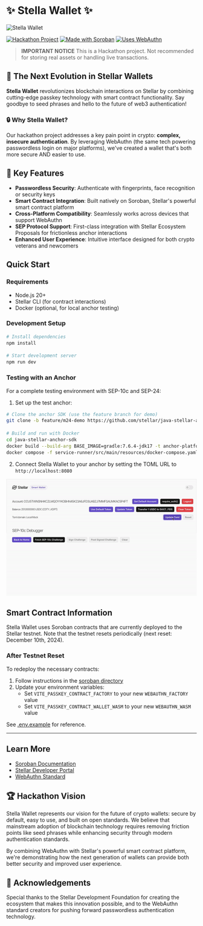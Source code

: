 # ✨ Stella Wallet ✨

![Stella Wallet](docs-images/stella-banner.png)

[![Hackathon Project](https://img.shields.io/badge/Hackathon-Project-blueviolet)](https://stellar.org)
[![Made with Soroban](https://img.shields.io/badge/Made%20with-Soroban-orange)](https://soroban.stellar.org)
[![Uses WebAuthn](https://img.shields.io/badge/Uses-WebAuthn-blue)](https://webauthn.guide)

> **IMPORTANT NOTICE**
> This is a Hackathon project. Not recommended for storing real assets or handling live transactions.

## 🚀 The Next Evolution in Stellar Wallets

**Stella Wallet** revolutionizes blockchain interactions on Stellar by combining cutting-edge passkey technology with smart contract functionality. Say goodbye to seed phrases and hello to the future of web3 authentication!

### 🔒 Why Stella Wallet?

Our hackathon project addresses a key pain point in crypto: **complex, insecure authentication**. By leveraging WebAuthn (the same tech powering passwordless login on major platforms), we've created a wallet that's both more secure AND easier to use.

## 🌟 Key Features

- **Passwordless Security**: Authenticate with fingerprints, face recognition or security keys
- **Smart Contract Integration**: Built natively on Soroban, Stellar's powerful smart contract platform
- **Cross-Platform Compatibility**: Seamlessly works across devices that support WebAuthn
- **SEP Protocol Support**: First-class integration with Stellar Ecosystem Proposals for frictionless anchor interactions
- **Enhanced User Experience**: Intuitive interface designed for both crypto veterans and newcomers

## Quick Start

### Requirements

- Node.js 20+
- Stellar CLI (for contract interactions)
- Docker (optional, for local anchor testing)

### Development Setup

```sh
# Install dependencies
npm install

# Start development server
npm run dev
```

### Testing with an Anchor

For a complete testing environment with SEP-10c and SEP-24:

1. Set up the test anchor:
```sh
# Clone the anchor SDK (use the feature branch for demo)
git clone -b feature/m24-demo https://github.com/stellar/java-stellar-anchor-sdk.git

# Build and run with Docker
cd java-stellar-anchor-sdk
docker build --build-arg BASE_IMAGE=gradle:7.6.4-jdk17 -t anchor-platform:local ./
docker compose -f service-runner/src/main/resources/docker-compose.yaml up -d
```

2. Connect Stella Wallet to your anchor by setting the TOML URL to `http://localhost:8080`

![Connecting to an anchor](docs-images/Configure_Toml_URL.gif)

## Smart Contract Information

Stella Wallet uses Soroban contracts that are currently deployed to the Stellar testnet. Note that the testnet resets periodically (next reset: December 10th, 2024).

### After Testnet Reset

To redeploy the necessary contracts:

1. Follow instructions in the [soroban directory](./soroban/README.md)
2. Update your environment variables:
   - Set `VITE_PASSKEY_CONTRACT_FACTORY` to your new `WEBAUTHN_FACTORY` value
   - Set `VITE_PASSKEY_CONTRACT_WALLET_WASM` to your new `WEBAUTHN_WASM` value

See [.env.example](./.env.example) for reference.

---

## Learn More

- [Soroban Documentation](./soroban/README.md)
- [Stellar Developer Portal](https://developers.stellar.org)
- [WebAuthn Standard](https://www.w3.org/TR/webauthn-2/)

## 🏆 Hackathon Vision

Stella Wallet represents our vision for the future of crypto wallets: secure by default, easy to use, and built on open standards. We believe that mainstream adoption of blockchain technology requires removing friction points like seed phrases while enhancing security through modern authentication standards.

By combining WebAuthn with Stellar's powerful smart contract platform, we're demonstrating how the next generation of wallets can provide both better security and improved user experience.

## 🙏 Acknowledgements

Special thanks to the Stellar Development Foundation for creating the ecosystem that makes this innovation possible, and to the WebAuthn standard creators for pushing forward passwordless authentication technology.
